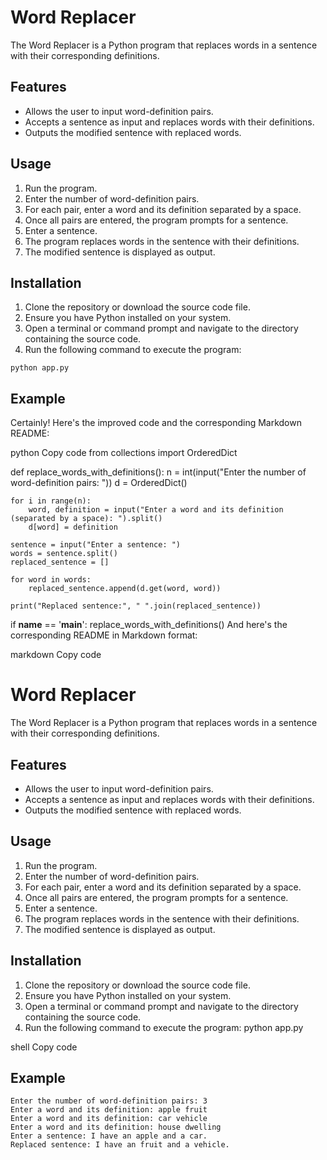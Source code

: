 # Word Replacer

The Word Replacer is a Python program that replaces words in a sentence with their corresponding definitions.

## Features
- Allows the user to input word-definition pairs.
- Accepts a sentence as input and replaces words with their definitions.
- Outputs the modified sentence with replaced words.

## Usage
1. Run the program.
2. Enter the number of word-definition pairs.
3. For each pair, enter a word and its definition separated by a space.
4. Once all pairs are entered, the program prompts for a sentence.
5. Enter a sentence.
6. The program replaces words in the sentence with their definitions.
7. The modified sentence is displayed as output.

## Installation
1. Clone the repository or download the source code file.
2. Ensure you have Python installed on your system.
3. Open a terminal or command prompt and navigate to the directory containing the source code.
4. Run the following command to execute the program:
```
python app.py

```

## Example

Certainly! Here's the improved code and the corresponding Markdown README:

python
Copy code
from collections import OrderedDict

def replace_words_with_definitions():
    n = int(input("Enter the number of word-definition pairs: "))
    d = OrderedDict()

    for i in range(n):
        word, definition = input("Enter a word and its definition (separated by a space): ").split()
        d[word] = definition

    sentence = input("Enter a sentence: ")
    words = sentence.split()
    replaced_sentence = []

    for word in words:
        replaced_sentence.append(d.get(word, word))

    print("Replaced sentence:", " ".join(replaced_sentence))

if __name__ == '__main__':
    replace_words_with_definitions()
And here's the corresponding README in Markdown format:

markdown
Copy code
# Word Replacer

The Word Replacer is a Python program that replaces words in a sentence with their corresponding definitions.

## Features
- Allows the user to input word-definition pairs.
- Accepts a sentence as input and replaces words with their definitions.
- Outputs the modified sentence with replaced words.

## Usage
1. Run the program.
2. Enter the number of word-definition pairs.
3. For each pair, enter a word and its definition separated by a space.
4. Once all pairs are entered, the program prompts for a sentence.
5. Enter a sentence.
6. The program replaces words in the sentence with their definitions.
7. The modified sentence is displayed as output.

## Installation
1. Clone the repository or download the source code file.
2. Ensure you have Python installed on your system.
3. Open a terminal or command prompt and navigate to the directory containing the source code.
4. Run the following command to execute the program:
python app.py

shell
Copy code

## Example
```
Enter the number of word-definition pairs: 3
Enter a word and its definition: apple fruit
Enter a word and its definition: car vehicle
Enter a word and its definition: house dwelling
Enter a sentence: I have an apple and a car.
Replaced sentence: I have an fruit and a vehicle.
```

